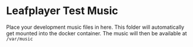 # Leafplayer Test Music

Place your development music files in here. This folder will automatically get mounted into the docker container.
The music will then be available at ``/var/music``
